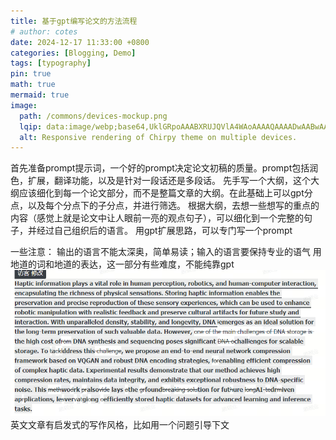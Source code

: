 ```yaml
---
title: 基于gpt编写论文的方法流程
# author: cotes
date: 2024-12-17 11:33:00 +0800
categories: [Blogging, Demo]
tags: [typography]
pin: true
math: true
mermaid: true
image:
  path: /commons/devices-mockup.png
  lqip: data:image/webp;base64,UklGRpoAAABXRUJQVlA4WAoAAAAQAAAADwAABwAAQUxQSDIAAAARL0AmbZurmr57yyIiqE8oiG0bejIYEQTgqiDA9vqnsUSI6H+oAERp2HZ65qP/VIAWAFZQOCBCAAAA8AEAnQEqEAAIAAVAfCWkAALp8sF8rgRgAP7o9FDvMCkMde9PK7euH5M1m6VWoDXf2FkP3BqV0ZYbO6NA/VFIAAAA
  alt: Responsive rendering of Chirpy theme on multiple devices.
---
```



首先准备prompt提示词，一个好的prompt决定论文初稿的质量。prompt包括润色，扩展，翻译功能，以及是针对一段话还是多段话。
先手写一个大纲，这个大纲应该细化到每一个论文部分，而不是整篇文章的大纲。在此基础上可以gpt分点，以及每个分点下的子分点，并进行筛选。
根据大纲，去想一些想写的重点的内容（感觉上就是论文中让人眼前一亮的观点句子），可以细化到一个完整的句子，并经过自己组织后的语言。
用gpt扩展思路，可以专门写一个prompt

一些注意：
输出的语言不能太深奥，简单易读；输入的语言要保持专业的语气
用地道的词和地道的表达，这一部分有些难度，不能纯靠gpt
![alt text](Snipaste_2024-12-18_18-00-40.png)
英文文章有启发式的写作风格，比如用一个问题引导下文
